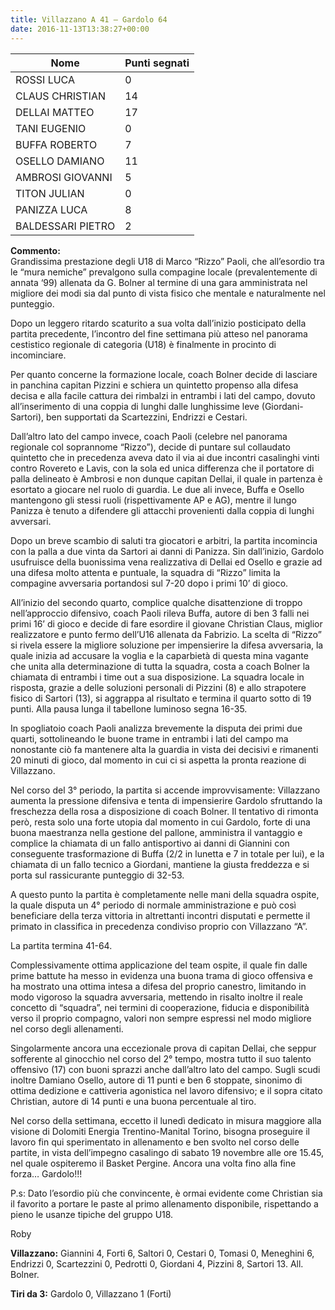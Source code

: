 ```yaml
---
title: Villazzano A 41 – Gardolo 64
date: 2016-11-13T13:38:27+00:00
---
```


| **Nome** | **Punti segnati** |
| -------- | ----------------- |
| ROSSI LUCA | 0 |
| CLAUS CHRISTIAN | 14 |
| DELLAI MATTEO | 17 |
| TANI EUGENIO | 0 |
| BUFFA ROBERTO | 7 |
| OSELLO DAMIANO | 11 |
| AMBROSI GIOVANNI | 5 |
| TITON JULIAN | 0 |
| PANIZZA LUCA | 8 |
| BALDESSARI PIETRO | 2 |

**Commento:**  
Grandissima prestazione degli U18 di Marco “Rizzo” Paoli, che all’esordio tra le “mura nemiche” prevalgono sulla compagine locale (prevalentemente di annata ‘99) allenata da G. Bolner al termine di una gara amministrata nel migliore dei modi sia dal punto di vista fisico che mentale e naturalmente nel punteggio.

Dopo un leggero ritardo scaturito a sua volta dall’inizio posticipato della partita precedente, l’incontro del fine settimana più atteso nel panorama cestistico regionale di categoria (U18) è finalmente in procinto di incominciare.

Per quanto concerne la formazione locale, coach Bolner decide di lasciare in panchina capitan Pizzini e schiera un quintetto propenso alla difesa decisa e alla facile cattura dei rimbalzi in entrambi i lati del campo, dovuto all’inserimento di una coppia di lunghi dalle lunghissime leve (Giordani-Sartori), ben supportati da Scartezzini, Endrizzi e Cestari.

Dall’altro lato del campo invece, coach Paoli (celebre nel panorama regionale col soprannome “Rizzo”), decide di puntare sul collaudato quintetto che in precedenza aveva dato il via ai due incontri casalinghi vinti contro Rovereto e Lavis, con la sola ed unica differenza che il portatore di palla delineato è Ambrosi e non dunque capitan Dellai, il quale in partenza è esortato a giocare nel ruolo di guardia. Le due ali invece, Buffa e Osello mantengono gli stessi ruoli (rispettivamente AP e AG), mentre il lungo Panizza è tenuto a difendere gli attacchi provenienti dalla coppia di lunghi avversari.

Dopo un breve scambio di saluti tra giocatori e arbitri, la partita incomincia con la palla a due vinta da Sartori ai danni di Panizza. Sin dall’inizio, Gardolo usufruisce della buonissima vena realizzativa di Dellai ed Osello e grazie ad una difesa molto attenta e puntuale, la squadra di “Rizzo” limita la compagine avversaria portandosi sul 7-20 dopo i primi 10’ di gioco.

All’inizio del secondo quarto, complice qualche disattenzione di troppo nell’approccio difensivo, coach Paoli rileva Buffa, autore di ben 3 falli nei primi 16’ di gioco e decide di fare esordire il giovane Christian Claus, miglior realizzatore e punto fermo dell’U16 allenata da Fabrizio. La scelta di “Rizzo” si rivela essere la migliore soluzione per impensierire la difesa avversaria, la quale inizia ad accusare la voglia e la caparbietà di questa mina vagante che unita alla determinazione di tutta la squadra, costa a coach Bolner la chiamata di entrambi i time out a sua disposizione. La squadra locale in risposta, grazie a delle soluzioni personali di Pizzini (8) e allo strapotere fisico di Sartori (13), si aggrappa al risultato e termina il quarto sotto di 19 punti. Alla pausa lunga il tabellone luminoso segna 16-35.

In spogliatoio coach Paoli analizza brevemente la disputa dei primi due quarti, sottolineando le buone trame in entrambi i lati del campo ma nonostante ciò fa mantenere alta la guardia in vista dei decisivi e rimanenti 20 minuti di gioco, dal momento in cui ci si aspetta la pronta reazione di Villazzano.

Nel corso del 3° periodo, la partita si accende improvvisamente: Villazzano aumenta la pressione difensiva e tenta di impensierire Gardolo sfruttando la freschezza della rosa a disposizione di coach Bolner. Il tentativo di rimonta però, resta solo una forte utopia dal momento in cui Gardolo, forte di una buona maestranza nella gestione del pallone, amministra il vantaggio e complice la chiamata di un fallo antisportivo ai danni di Giannini con conseguente trasformazione di Buffa (2/2 in lunetta e 7 in totale per lui), e la chiamata di un fallo tecnico a Giordani, mantiene la giusta freddezza e si porta sul rassicurante punteggio di 32-53.

A questo punto la partita è completamente nelle mani della squadra ospite, la quale disputa un 4° periodo di normale amministrazione e può così beneficiare della terza vittoria in altrettanti incontri disputati e permette il primato in classifica in precedenza condiviso proprio con Villazzano “A”.

La partita termina 41-64.

Complessivamente ottima applicazione del team ospite, il quale fin dalle prime battute ha messo in evidenza una buona trama di gioco offensiva e ha mostrato una ottima intesa a difesa del proprio canestro, limitando in modo vigoroso la squadra avversaria, mettendo in risalto inoltre il reale concetto di “squadra”, nei termini di cooperazione, fiducia e disponibilità verso il proprio compagno, valori non sempre espressi nel modo migliore nel corso degli allenamenti.

Singolarmente ancora una eccezionale prova di capitan Dellai, che seppur sofferente al ginocchio nel corso del 2° tempo, mostra tutto il suo talento offensivo (17) con buoni sprazzi anche dall’altro lato del campo. Sugli scudi inoltre Damiano Osello, autore di 11 punti e ben 6 stoppate, sinonimo di ottima dedizione e cattiveria agonistica nel lavoro difensivo; e il sopra citato Christian, autore di 14 punti e una buona percentuale al tiro.

Nel corso della settimana, eccetto il lunedì dedicato in misura maggiore alla visione di Dolomiti Energia Trentino-Manital Torino, bisogna proseguire il lavoro fin qui sperimentato in allenamento e ben svolto nel corso delle partite, in vista dell’impegno casalingo di sabato 19 novembre alle ore 15.45, nel quale ospiteremo il Basket Pergine. Ancora una volta fino alla fine forza… Gardolo!!!

P.s: Dato l’esordio più che convincente, è ormai evidente come Christian sia il favorito a portare le paste al primo allenamento disponibile, rispettando a pieno le usanze tipiche del gruppo U18.

Roby

**Villazzano:** Giannini 4, Forti 6, Saltori 0, Cestari 0, Tomasi 0, Meneghini 6, Endrizzi 0, Scartezzini 0, Pedrotti 0, Giordani 4, Pizzini 8, Sartori 13. All. Bolner.

**Tiri da 3:** Gardolo 0, Villazzano 1 (Forti)